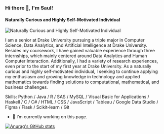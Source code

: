 ### Hi there 👋, I'm Saul!
#### Naturally Curious and Highly Self-Motivated Individual
![Naturally Curious and Highly Self-Motivated Individual](https://media.licdn.com/dms/image/C5616AQF7hLradSSFCw/profile-displaybackgroundimage-shrink_200_800/0/1632700761728?e=2147483647&v=beta&t=R293eCJugMyW5mqVVF4vubltsLwZTIqsZLFmVXa9_10)

I am a senior at Drake University pursuing a triple major in Computer Science, Data Analytics, and Artificial Intelligence at Drake University. Besides my coursework, I have gained valuable experience through three internships, which mainly centered around Data Analytics and Human Computer Interaction. Additionally, I had a variety of research experiences, even prior to the start of my first year at Drake University. As a naturally curious and highly self-motivated individual, I seeking to continue applying my enthusiasm and growing knowledge in technology and applied mathematics towards finding solutions to computational, mathematical, and business challenges.

Skills: Python / Java / R / SAS / MySQL / Visual Basic for Applications / Haskell / C / C# / HTML / CSS / JavaScript / Tableau / Google Data Studio / Figma / Flask / Scikit-learn / Git

- 🔭 I’m currently working on this page. 

[![Anurag's GitHub stats](https://github-readme-stats.vercel.app/api?username=svarsha4)](https://github.com/anuraghazra/github-readme-stats)
